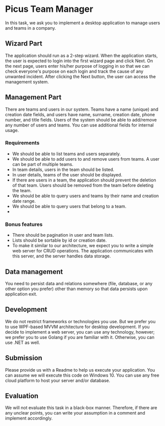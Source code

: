 # Picus Team Manager

In this task, we ask you to implement a desktop application to manage users and teams in a company.

## Wizard Part

The application should run as a 2-step wizard. When the application starts, the user is expected to login into the first wizard page and click Next. On the next page, users enter his/her purpose of logging in so that we can check everyone's purpose on each login and track the cause of any unwanted incident. After clicking the Next button, the user can access the management system.

## Management Part

There are teams and users in our system. Teams have a name (unique) and creation date fields, and users have name, surname, creation date, phone number, and title fields. Users of the system should be able to add/remove any number of users and teams. You can use additional fields for internal usage.

### Requirements
* We should be able to list teams and users separately.
* We should be able to add users to and remove users from teams. A user can be part of multiple teams.
* In team details, users in the team should be listed.
* In user details, teams of the user should be displayed.
* If there are users in a team, the application should prevent the deletion of that team. Users should be removed from the team before deleting the team.
* We should be able to query users and teams by their name and creation date range.
* We should be able to query users that belong to a team.
* 
### Bonus features
* There should be pagination in user and team lists.
* Lists should be sortable by id or creation date.
* To make it similar to our architecture, we expect you to write a simple web server for CRUD operations. The application communicates with this server, and the server handles data storage.

## Data management

You need to persist data and relations somewhere (file, database, or any other option you prefer) other than memory so that data persists upon application exit.

## Development

We do not restrict frameworks or technologies you use. But we prefer you to use WPF-based MVVM architecture for desktop development. 
If you decide to implement a web server, you can use any technology, however; we prefer you to use Golang if you are familiar with it. Otherwise, you can use .NET as well.

## Submission

Please provide us with a Readme to help us execute your application. You can assume we will execute this code on Windows 10. You can use any free cloud platform to host your server and/or database.

## Evaluation

We will not evaluate this task in a black-box manner. Therefore, if there are any unclear points, you can write your assumption in a comment and implement accordingly.



